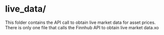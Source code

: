 # live_data/

This folder contains the API call to obtain live market data for asset prices. There is only one file that calls the Finnhub API to obtain live market data.xo